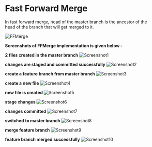 # Fast Forward Merge

In fast forward merge, head of the master branch is the ancestor of the head of the branch that will get merged to it.

![FFMerge](https://user-images.githubusercontent.com/58776463/213901313-c4376498-f756-4c09-9645-3cb2142e26f6.png)

**Screenshots of FFMerge implementation is given below -**

**2 files created in the master branch**
![Screenshot1](https://user-images.githubusercontent.com/58776463/213901595-29dd77fc-3fc0-4999-b458-d2cc21a270a7.png)

**changes are staged and committed successfully**
![Screenshot2](https://user-images.githubusercontent.com/58776463/213901598-da8b1de7-a643-4ab3-a631-2f9e2fda622b.png)

**create a feature branch from master branch**
![Screenshot3](https://user-images.githubusercontent.com/58776463/213901600-fe7b993e-88c4-45d9-9cf8-7fde299ae3f9.png)

**create a new file**
![Screenshot4](https://user-images.githubusercontent.com/58776463/213901602-2c09244b-33b8-41b7-a399-7538ed29a749.png)

**new file is created**
![Screenshot5](https://user-images.githubusercontent.com/58776463/213901605-50d99c4a-71da-4dcc-9f4d-03b83304d382.png)

**stage changes**
![Screenshot6](https://user-images.githubusercontent.com/58776463/213901606-430d3e5f-4b5a-4161-8dcd-048eba034a93.png)

**changes committed**
![Screenshot7](https://user-images.githubusercontent.com/58776463/213901607-03a94539-c585-4c07-89c1-eff9cab1144b.png)

**switched to master branch**
![Screenshot8](https://user-images.githubusercontent.com/58776463/213901608-5295cdce-ef1e-45b1-be27-3cc6186eb1b7.png)

**merge feature branch**
![Screenshot9](https://user-images.githubusercontent.com/58776463/213901609-53504b44-5b21-4778-8d13-003ae6fd2643.png)

**feature branch merged successfully**
![Screenshot10](https://user-images.githubusercontent.com/58776463/213901610-d0b35d63-9b38-4ecc-a4fb-741da4895af9.png)

